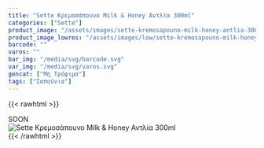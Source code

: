 ```yaml
---
title: "Sette Κρεμοσάπουνο Milk & Honey Αντλία 300ml"
categories: ["Sette"]
product_image: "/assets/images/sette-kremosapouno-milk-honey-antlia-300ml.jpg"
product_image_lowres: "/assets/images/low/sette-kremosapouno-milk-honey-antlia-300ml.jpg"
barcode: ""
varos: ""
bar_img: "/media/svg/barcode.svg"
var_img: "/media/svg/varos.svg"
gencat: ["Μη Τρόφιμα"]
tags: ["Σαπούνια"]
---
```

{{< rawhtml >}}

<div class="sload419"><div class="product">SOON<br><div class="pimg"><img alt="Sette Κρεμοσάπουνο Milk &amp; Honey Αντλία 300ml" title="Sette Κρεμοσάπουνο Milk &amp; Honey Αντλία 300ml" src="/assets/images/sette-kremosapouno-milk-honey-antlia-300ml.jpg"></div></div></div>
{{< /rawhtml >}}


